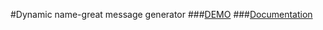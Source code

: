 #Dynamic name-great message generator
###[DEMO](http://gci.yathannsh.com/whomi/)
###[Documentation](http://gci.yathannsh.com/blog/)
